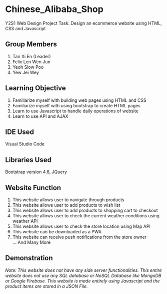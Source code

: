 # Chinese_Alibaba_Shop
Y2S1 Web Design Project
Task: Design an ecommerce website using HTML, CSS and Javascript

## Group Members
1. Tan Xi En (Leader)
2. Felix Len Wen Jun
3. Yeoh Siow Poo
4. Yew Jei Wey

## Learning Objective
1. Familiarize myself with building web pages using HTML and CSS
2. Familiarize myself with using bootstrap to create HTML pages
3. Learn to use Javascript to handle daily operations of website
4. Learn to use API and AJAX

## IDE Used
Visual Studio Code

## Libraries Used
Bootstrap version 4.6, JQuery

## Website Function
1. This website allows user to navigate through products
2. This website allows user to add products to wish list
3. This website allows user to add products to shopping cart to checkout
4. This website allows user to check the current weather conditions using weather API
5. This website allows user to check the store location using Map API
6. This website can be downloaded as a PWA
7. This website can receive push notifications from the store owner\
... And Many More

## Demonstration

*Note: This website does not have any side server functionalities. This entire website does not use any SQL database or NoSQL Database like MongoDB or Google Firebase. This website is made entirely using Javascript and the product items are stored in a JSON File.*
